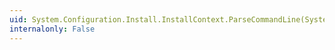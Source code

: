 ```yaml
---
uid: System.Configuration.Install.InstallContext.ParseCommandLine(System.String[])
internalonly: False
---
```

